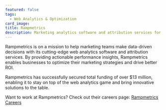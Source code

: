 ```yaml
---
featured: false
tags:
  - Web Analytics & Optimization
card_image: 
title: Rampmetrics
description: Marketing analytics software and attribution services for data-driven performance insights.
---
```


Rampmetrics is on a mission to help marketing teams make data-driven decisions with its cutting-edge web analytics software and attribution services. By providing actionable performance insights, Rampmetrics enables businesses to optimize their marketing strategies and drive better ROI.

Rampmetrics has successfully secured total funding of over $13 million, enabling it to stay on top of the web analytics game and bring innovative solutions to the table.

Want to work at Rampmetrics? Check out their careers page: [Rampmetrics Careers](https://rampmetrics.com/careers)

